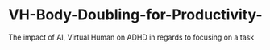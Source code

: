 # VH-Body-Doubling-for-Productivity-
The impact of AI, Virtual Human on ADHD in regards to focusing on a task 
